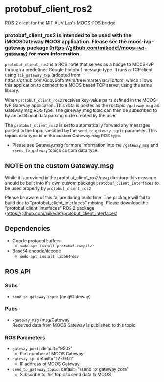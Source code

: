 # protobuf_client_ros2
ROS 2 client for the MIT AUV Lab's MOOS-ROS bridge

### protobuf_client_ros2 is intended to be used with the iMOOSGateway MOOS application. Please see the moos-ivp-gateway package (https://github.com/mikedef/moos-ivp-gateway) for more information.

`protobuf_client_ros2` is a ROS node that serves as a bridge to MOOS-IvP through a predefined Google Protobuf message type. It runs a TCP client using `lib_gateway_tcp` (adopted from https://github.com/GobySoft/ntsim/tree/master/src/lib/tcp), which allows this application to connect to a MOOS based TCP server, using the same library.                                                                             
                                                                                                        
When `protobuf_client_ros2` receives key-value pairs defined in the MOOS-IvP Gateway application. This data is posted as the rostopic `/gateway_msg` as Gateway.msg ROS type. The gateway_msg topic can then be subscribed to by an additional data parsing node created by the user.                 
                                                                                                        
The `protobuf_client_ros2` is set to automatically forward any messages posted to the topic specified by the `send_to_gateway_topic` parameter. This topics data type is of the custom Gateway.msg ROS type.   
                                                                                                        
* Please see Gateway.msg for more information into the `/gateway_msg` and `/send_to_gateway` topics custom data type.

## NOTE on the custom Gateway.msg
While it is provided in the protobuf_client_ros2/msg directory this message should be built into it's own custom package `protobuf_client_interfaces` to be used properly by `protobuf_client_ros2`

Please be aware of this failure during build time. The package will fail to build due to "protobuf_client_interfaces" missing. Please download the "protobuf_client_interfaces" ROS 2 package (https://github.com/mikedef/protobuf_client_interfaces)

## Dependencies
* Google protocol buffers
  * `sudo apt install protobuf-compiler`
* Base64 encode/decode
  * `sudo apt install libb64-dev`

                                                                                                        
## ROS API                                                                                              
                                                                                                        
### Subs                                                                                                
* `send_to_gateway_topic` (msg/Gateway)                                                                 
                                                                                                        
### Pubs                                                                                                
* `/gateway_msg` (msg/Gateway)                                                                          
Received data from MOOS Gateway is published to this topic                                              
                                                                                                        
### ROS Parameters                                                                                      
* `gateway_port`: default="9502"                                                                        
  * Port number of MOOS Gateway                                                                         
* `gateway_ip`:   default="127.0.0.1"                                                                   
  * IP address of MOOS Gateway                                                                          
* `send_to_gateway_topic`: default="/send_to_gateway_cora"                                              
  * Subscribe to this topic to send data to MOOS                                                        
                                                              
